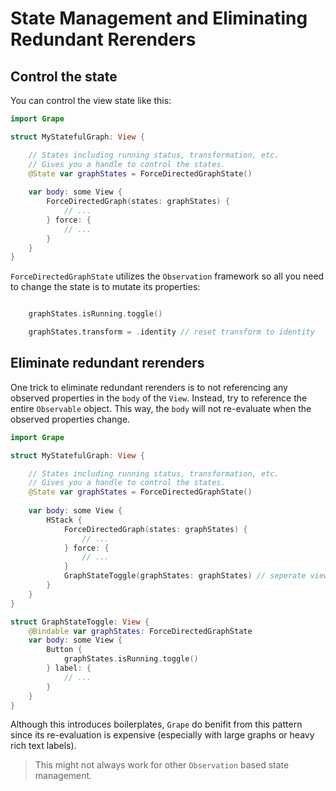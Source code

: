 # State Management and Eliminating Redundant Rerenders



## Control the state

You can control the view state like this:

```swift
import Grape

struct MyStatefulGraph: View {

    // States including running status, transformation, etc.
    // Gives you a handle to control the states.
    @State var graphStates = ForceDirectedGraphState() 
    
    var body: some View {
        ForceDirectedGraph(states: graphStates) {
            // ...
        } force: {
            // ...
        }
    }
}
```

`ForceDirectedGraphState` utilizes the `Observation` framework so all you need to change the state is to mutate its properties:

```swift

    graphStates.isRunning.toggle()

    graphStates.transform = .identity // reset transform to identity

```

## Eliminate redundant rerenders

One trick to eliminate redundant rerenders is to not referencing any observed properties in the `body` of the `View`. Instead, try to reference the entire `Observable` object. This way, the `body` will not re-evaluate when the observed properties change.

```swift
import Grape

struct MyStatefulGraph: View {

    // States including running status, transformation, etc.
    // Gives you a handle to control the states.
    @State var graphStates = ForceDirectedGraphState() 
    
    var body: some View {
        HStack {
            ForceDirectedGraph(states: graphStates) {
                // ...
            } force: {
                // ...
            }
            GraphStateToggle(graphStates: graphStates) // seperate views so we can reference the entire graphStates
        }
    }
}

struct GraphStateToggle: View {
    @Bindable var graphStates: ForceDirectedGraphState
    var body: some View {
        Button {
            graphStates.isRunning.toggle()
        } label: {
            // ...
        }
    }
}
```

Although this introduces boilerplates, `Grape` do benifit from this pattern since its re-evaluation is expensive (especially with large graphs or heavy rich text labels).

> This might not always work for other `Observation` based state management. 